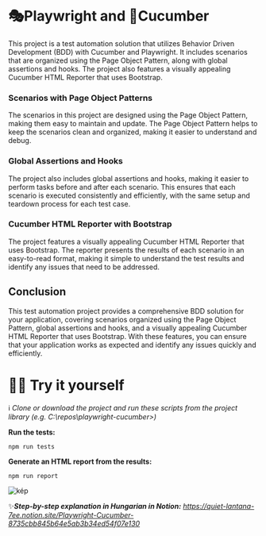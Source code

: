 # 🎭Playwright and 🥒Cucumber

This project is a test automation solution that utilizes Behavior Driven Development (BDD) with Cucumber and Playwright. It includes scenarios that are organized using the Page Object Pattern, along with global assertions and hooks. The project also features a visually appealing Cucumber HTML Reporter that uses Bootstrap.

### Scenarios with Page Object Patterns

The scenarios in this project are designed using the Page Object Pattern, making them easy to maintain and update. The Page Object Pattern helps to keep the scenarios clean and organized, making it easier to understand and debug.

### Global Assertions and Hooks

The project also includes global assertions and hooks, making it easier to perform tasks before and after each scenario. This ensures that each scenario is executed consistently and efficiently, with the same setup and teardown process for each test case.

### Cucumber HTML Reporter with Bootstrap

The project features a visually appealing Cucumber HTML Reporter that uses Bootstrap. The reporter presents the results of each scenario in an easy-to-read format, making it simple to understand the test results and identify any issues that need to be addressed.

## Conclusion

This test automation project provides a comprehensive BDD solution for your application, covering scenarios organized using the Page Object Pattern, global assertions and hooks, and a visually appealing Cucumber HTML Reporter that uses Bootstrap. With these features, you can ensure that your application works as expected and identify any issues quickly and efficiently.

# 👨‍🔧 Try it yourself

ℹ️ _Clone or download the project and run these scripts from the project library (e.g. C:\repos\playwright-cucumber>)_

**Run the tests:** 
```shell
npm run tests
```
**Generate an HTML report from the results:**
```shell
npm run report
```
![kép](https://user-images.githubusercontent.com/13703469/226628912-01bc684b-5c2b-4300-9aac-91e0e8808925.png)

✨***Step-by-step explanation in Hungarian in Notion:**
https://quiet-lantana-7ee.notion.site/Playwright-Cucumber-8735cbb845b64e5ab3b34ed54f07e130*
